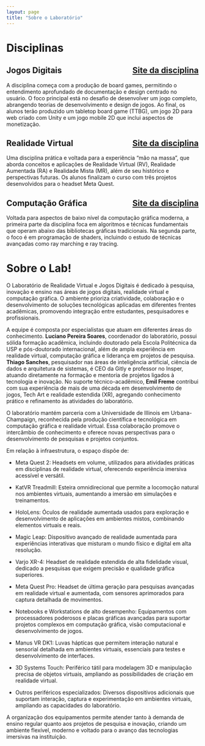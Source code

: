 ```yaml
---
layout: page
title: "Sobre o Laboratório"
---
```

# Disciplinas

## Jogos Digitais <span style="float:right">[Site da disciplina](https://slender-ceder-1da.notion.site/472995f97dac4652ae01e27cf6938078?v=7d17fd5ce2ac4c33b301a676fd35af2a)</span>
A disciplina começa com a produção de board games, permitindo o entendimento
aprofundado de documentação e design centrado no usuário. O foco principal está
no desafio de desenvolver um jogo completo, abrangendo teorias de
desenvolvimento e design de jogos. Ao final, os alunos terão produzido um
tabletop board game (TTBG), um jogo 2D para web criado com Unity e um jogo
mobile 2D que inclui aspectos de monetização.

## Realidade Virtual <span style="float:right">[Site da disciplina](https://slender-ceder-1da.notion.site/472995f97dac4652ae01e27cf6938078?v=7d17fd5ce2ac4c33b301a676fd35af2a)</span>


Uma disciplina prática e voltada para a experiência “mão na massa”, que aborda
conceitos e aplicações de Realidade Virtual (RV), Realidade Aumentada (RA) e
Realidade Mista (MR), além de seu histórico e perspectivas futuras. Os alunos
finalizam o curso com três projetos desenvolvidos para o headset Meta Quest.

## Computação Gráfica  <span style="float:right">[Site da disciplina](https://slender-ceder-1da.notion.site/472995f97dac4652ae01e27cf6938078?v=7d17fd5ce2ac4c33b301a676fd35af2a)</span>

Voltada para aspectos de baixo nível da computação gráfica moderna, a primeira
parte da disciplina foca em algoritmos e técnicas fundamentais que operam abaixo
das bibliotecas gráficas tradicionais. Na segunda parte, o foco é em programação
de shaders, incluindo o estudo de técnicas avançadas como ray marching e ray
tracing.

# Sobre o Lab!
O Laboratório de Realidade Virtual e Jogos Digitais é dedicado à pesquisa,
inovação e ensino nas áreas de jogos digitais, realidade virtual e computação
gráfica. O ambiente prioriza criatividade, colaboração e o desenvolvimento de
soluções tecnológicas aplicadas em diferentes frentes acadêmicas, promovendo
integração entre estudantes, pesquisadores e profissionais.

A equipe é composta por especialistas que atuam em diferentes áreas do
conhecimento. **Luciano Pereira Soares**, coordenador do laboratório, possui sólida
formação acadêmica, incluindo doutorado pela Escola Politécnica da USP e
pós-doutorado internacional, além de ampla experiência em realidade virtual,
computação gráfica e liderança em projetos de pesquisa. **Thiago Sanches**,
pesquisador nas áreas de inteligência artificial, ciência de dados e arquitetura
de sistemas, é CEO da Gitly e professor no Insper, atuando diretamente na
formação e mentoria de projetos ligados à tecnologia e inovação. No suporte
técnico-acadêmico, **Emil Freme** contribui com sua experiência de mais de uma
década em desenvolvimento de jogos, Tech Art e realidade estendida (XR),
agregando conhecimento prático e refinamento às atividades do laboratório.

O laboratório mantém parceria com a Universidade de Illinois em
Urbana-Champaign, reconhecida pela produção científica e tecnológica em
computação gráfica e realidade virtual. Essa colaboração promove o intercâmbio
de conhecimento e oferece novas perspectivas para o desenvolvimento de pesquisas
e projetos conjuntos.

Em relação à infraestrutura, o espaço dispõe de:



 - Meta Quest 2: Headsets em volume, utilizados para atividades práticas em disciplinas de realidade virtual, oferecendo experiência imersiva acessível e versátil.
  
 - KatVR Treadmill: Esteira omnidirecional que permite a locomoção natural nos ambientes virtuais, aumentando a imersão em simulações e treinamentos.
  
 - HoloLens: Óculos de realidade aumentada usados para exploração e desenvolvimento de aplicações em ambientes mistos, combinando elementos virtuais e reais.
  
 - Magic Leap: Dispositivo avançado de realidade aumentada para experiências interativas que misturam o mundo físico e digital em alta resolução.
  
 - Varjo XR-4: Headset de realidade estendida de alta fidelidade visual, dedicado a pesquisas que exigem precisão e qualidade gráfica superiores.
  
 - Meta Quest Pro: Headset de última geração para pesquisas avançadas em realidade virtual e aumentada, com sensores aprimorados para captura detalhada de movimentos.
  
 - Notebooks e Workstations de alto desempenho: Equipamentos com processadores poderosos e placas gráficas avançadas para suportar projetos complexos em computação gráfica, visão computacional e desenvolvimento de jogos.
  
 - Manus VR DK1: Luvas hápticas que permitem interação natural e sensorial detalhada em ambientes virtuais, essenciais para testes e desenvolvimento de interfaces.
  
 - 3D Systems Touch: Periférico tátil para modelagem 3D e manipulação precisa de objetos virtuais, ampliando as possibilidades de criação em realidade virtual.
  
 - Outros periféricos especializados: Diversos dispositivos adicionais que suportam interação, captura e experimentação em ambientes virtuais, ampliando as capacidades do laboratório.


A organização dos equipamentos permite atender tanto à demanda de ensino regular
quanto aos projetos de pesquisa e inovação, criando um ambiente flexível,
moderno e voltado para o avanço das tecnologias imersivas na instituição.

